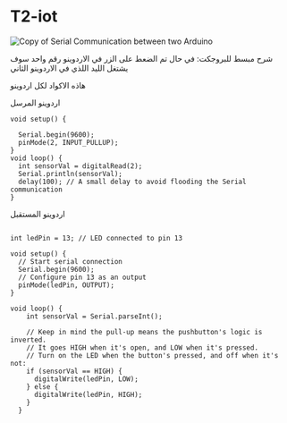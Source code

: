 # T2-iot

![Copy of Serial Communication between two Arduino](https://github.com/MohammadShnaimar/T2-iot/assets/139280577/4ca7045e-3d2c-40b0-8ede-a2686fbbd598)

شرح مبسط للبروجكت: في حال تم الضعط على الزر في الاردوينو رقم واحد سوف يشتغل الليد اللذي في الاردوينو الثاني

هاذه الاكواد لكل اردوينو

اردوينو المرسل




```
void setup() {

  Serial.begin(9600);
  pinMode(2, INPUT_PULLUP);
}
void loop() {
  int sensorVal = digitalRead(2);
  Serial.println(sensorVal);
  delay(100); // A small delay to avoid flooding the Serial communication
}

```








اردوينو المستقبل
```

int ledPin = 13; // LED connected to pin 13

void setup() {
  // Start serial connection
  Serial.begin(9600);
  // Configure pin 13 as an output
  pinMode(ledPin, OUTPUT);
}

void loop() {
    int sensorVal = Serial.parseInt();

    // Keep in mind the pull-up means the pushbutton's logic is inverted.
    // It goes HIGH when it's open, and LOW when it's pressed.
    // Turn on the LED when the button's pressed, and off when it's not:
    if (sensorVal == HIGH) {
      digitalWrite(ledPin, LOW);
    } else {
      digitalWrite(ledPin, HIGH);
    }
  }
```

